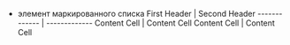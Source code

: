 * элемент маркированного списка
 First Header  | Second Header
------------- | -------------
Content Cell  | Content Cell
Content Cell  | Content Cell